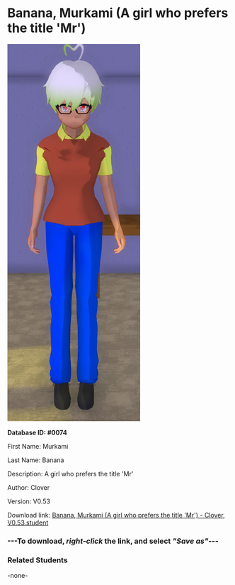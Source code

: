 # Banana, Murkami (A girl who prefers the title 'Mr')

<img src="../../Files/Images/Banana, Murkami (A girl who prefers the title 'Mr').png" title="Banana, Murkami (A girl who prefers the title 'Mr') - Clover, V0.53">

**Database ID: #0074**

First Name: Murkami

Last Name: Banana

Description: A girl who prefers the title 'Mr'

Author: Clover

Version: V0.53

Download link: <a href="https://raw.githubusercontent.com/Arbiter1223/Daigaku-Gurashi-Custom-Students/master/Files/Student%20Files/Banana%2C%20Murkami%20(A%20girl%20who%20prefers%20the%20title%20'Mr')%20-%20Clover%2C%20V0.53.student">Banana, Murkami (A girl who prefers the title 'Mr') - Clover, V0.53.student</a>

### ---**To download, _right-click_ the link, and select _"Save as"_**---

### Related Students

-none-
